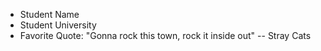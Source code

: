  - Student Name
 - Student University
 - Favorite Quote: "Gonna rock this town, rock it inside out" -- Stray Cats
